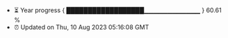 - ⏳ Year progress { ██████████████████▁▁▁▁▁▁▁▁▁▁▁▁ } 60.61 %
- ⏰ Updated on Thu, 10 Aug 2023 05:16:08 GMT

